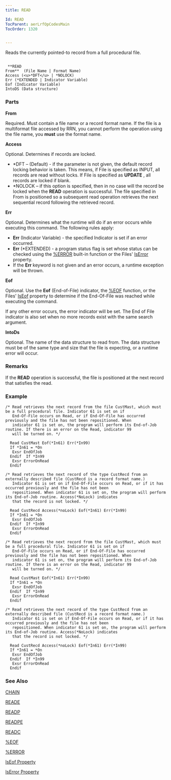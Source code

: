 ```yaml
---
title: READ

Id: READ
TocParent: aerLrfOpCodesMain
TocOrder: 1320


---
```


Reads the currently pointed-to record from a full procedural file.

```

 **READ
From**  (File Name | Format Name)
Access (<u>*DFT</u> | *NOLOCK)   
Err (*EXTENDED | Indicator Variable)
Eof (Indicator Variable)
IntoDS (Data structure)
```

### Parts

**From** 

Required. Must contain a file name or a record format name. If the file is a multiformat file accessed by RRN, you cannot perform the operation using the file name, you **must** use the format name.


**Access** 

Optional. Determines if records are locked.

- *DFT – (Default) - if the parameter is not given, the default record locking behavior is taken. This means, if File is specified as INPUT, all records are read without locks. If File is specified as **UPDATE** , all records are locked if blank.
- *NOLOCK – if this option is specified, then in no case will the record be locked when the **READ** operation is successful. The file specified in From is positioned so a subsequent read operation retrieves the next sequential record following the retrieved record.


**Err** 

Optional. Determines what the runtime will do if an error occurs while executing this command. The following rules apply: 

- **Err** (Indicator Variable) - the specified Indicator is set if an error occurred.
- **Err** (*EXTENDED) - a program status flag is set whose status can be checked using the [%ERROR](ERROR_Function.html) built-in function or the Files' [IsError](IsErrorPropertyDbFileClass.html) property.
- If the **Err** keyword is not given and an error occurs, a runtime exception will be thrown.


**Eof** 

Optional. Use the **Eof** (End-of-File) indicator, the [%EOF](EOF_Function.html) function, or the Files' [IsEof](IsEofPropertyDbFileClass.html) property to determine if the End-Of-File was reached while executing the command. 

If any other error occurs, the error indicator will be set. The End of File indicator is also set when no more records exist with the same search argument.


**IntoDs** 

Optional. The name of the data structure to read from. The data structure must be of the same type and size that the file is expecting, or a runtime error will occur.


### Remarks
If the **READ**  operation is successful, the file is positioned at
        the next record that satisfies the read. 

### Example

```
/* Read retrieves the next record from the file CustMast, which must be a full procedural file. Indicator 61 is set on if
   End-Of-File occurs on Read, or if End-Of-File has occurred previously and the file has not been repositioned. When 
   indicator 61 is set on, the program will perform its End-of-Job routine. If there is an error on the Read, indicator 99 
   will be turned on. */

  Read CustMast Eof(*In61) Err(*In99)
  If *In61 = *On
   Exsr EndOfJob
  Endif  If *In99
   Exsr ErrorOnRead
  Endif

/* Read retrieves the next record of the type CustRecd from an externally described file (CustRecd is a record format name.)
   Indicator 61 is set on if End-Of-File occurs on Read, or if it has occurred previously and the file has not been 
   repositioned. When indicator 61 is set on, the program will perform its End-of-Job routine. Access(*NoLock) indicates
   that the record is not locked. */

  Read CustRecd Access(*noLock) Eof(*In61) Err(*In99)
  If *In61 = *On
   Exsr EndOfJob
  Endif  If *In99
   Exsr ErrorOnRead
  Endif

/* Read retrieves the next record from the file CustMast, which must be a full procedural file. Indicator 61 is set on if
   End-Of-File occurs on Read, or if End-Of-File has occurred previously and the file has not been repositioned. When 
   indicator 61 is set on, the program will perform its End-of-Job routine. If there is an error on the Read, indicator 99
   will be turned on. */

  Read CustMast Eof(*In61) Err(*In99)
  If *In61 = *On
   Exsr EndOfJob
  Endif  If *In99
   Exsr ErrorOnRead
  Endif

/* Read retrieves the next record of the type CustRecd from an externally described file (CustRecd is a record format name.)
   Indicator 61 is set on if End-Of-File occurs on Read, or if it has occurred previously and the file has not been 
   repositioned. When indicator 61 is set on, the program will perform its End-of-Job routine. Access(*NoLock) indicates
   that the record is not locked. */

  Read CustRecd Access(*noLock) Eof(*In61) Err(*In99)
  If *In61 = *On
   Exsr EndOfJob
  Endif  If *In99
   Exsr ErrorOnRead
  Endif
```

### See Also
[CHAIN](CHAIN.html)

[READE](READE.html)

[READP](READP.html)

[READPE](READPE.html)

[READC](READPE.html)

[%EOF](EOF_Function.html)

[%ERROR](ERROR_Function.html)

[IsEof Property](IsEofPropertyDbFileClass.html)

[IsError Property](IsErrorPropertyDbFileClass.html) 

